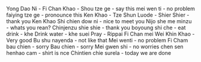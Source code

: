 Yong Dao Ni -
Fi Chan Khao - 
Shou tze ge - say this
mei wen ti - no problem 
faiying tze ge - pronounce this
Ken Khao - 
Tze Shun Luode - 
Shier Shier - thank you
Ken Khao Shi chien dow ni - nice to meet you
Nijo she me minzu - whats you rean?
Chinjenzu
shie shie - thank you
boyoung shi
che - eat
drink - khe
Drink water - khe suei
Pray - Rippai
Fi Chan mei Wei
Khin Khao - Very good
Bu shu nayenda - not like that
Mei wenti - no problem
Fi Cham bau chien - sorry
Bau chien - sorry
Mei gwen shi - no worries
chen sen henhao cam - shirt is nce
Chintien chie surela - today we are done